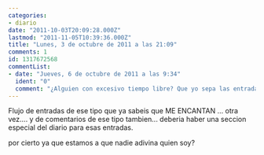 ```yaml
---
categories:
- diario
date: "2011-10-03T20:09:28.000Z"
lastmod: "2011-11-05T10:39:36.000Z"
title: "Lunes, 3 de octubre de 2011 a las 21:09"
comments: 1
id: 1317672568
commentList:
- date: "Jueves, 6 de octubre de 2011 a las 9:34"
  ident: "0"
  comment: "¿Alguien con excesivo tiempo libre? Que yo sepa las entradas del diario no son para tantas chorradas, alguna de vez en cuando pero..."
---
```


Flujo de entradas de ese tipo que ya sabeis que ME ENCANTAN ... otra vez.... y de comentarios de ese tipo tambien... deberia haber una seccion especial del diario para esas entradas.  
  
por cierto ya que estamos a que nadie adivina quien soy?